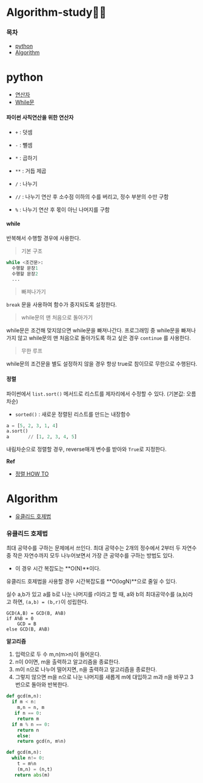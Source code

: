 # Algorithm-study🏄‍♀️

### 목차

- [python](#python)
- [Algorithm](#Algorithm)



# python

- [연산자](#파이썬-사칙연산을-위한-연산자)
- [While문](#while)



#### 파이썬 사칙연산을 위한 연산자

- `+` : 덧셈

- `-` : 뺄셈
- `*` : 곱하기

- `**` : 거듭 제곱
- `/` : 나누기
- `//` : 나누기 연산 후 소수점 이하의 수를 버리고, 정수 부분의 수만 구함
- `%` : 나누기 연산 후 몫이 아닌 나머지를 구함



#### while

반복해서 수행할 경우에 사용한다.

> 기본 구조

``` python
while <조건문>:
  수행할 문장1
  수행할 문장2
  ...
```



> 빠져나가기

`break` 문을 사용하여 함수가 중지되도록 설정한다.



> while문의 맨 처음으로 돌아가기

while문은 조건해 맞지않으면 while문을 빠져나간다. 프로그래밍 중 while문을 빠져나가지 않고 while문의 맨 처음으로 돌아가도록 하고 싶은 경우 `continue` 를 사용한다.



> 무한 루프

while문의 조건문을 별도 설정하지 않을 경우 항상 true로 참이므로 무한으로 수행된다.



#### 정렬

파이썬에서 `list.sort()` 메서드로 리스트를 제자리에서 수정할 수 있다. (기본값: 오름차순)

- `sorted()` : 새로운 정렬된 리스트를 만드는 내장함수

```python
a = [5, 2, 3, 1, 4]
a.sort()
a		// [1, 2, 3, 4, 5]
```



내림차순으로 정렬할 경우, reverse매개 변수를 받아와 `True`로 지정한다.



**Ref**

- [정렬 HOW TO](https://docs.python.org/ko/3/howto/sorting.html)



# Algorithm

- [유클리드 호제법](#유클리드-호제법)



### 유클리드 호제법

최대 공약수를 구하는 문제에서 쓰인다. 최대 공약수는 2개의 정수에서 2부터 두 자연수 중 작은 자연수까지 모두 나누어보면서 가장 큰 공약수를 구하는 방법도 있다. 

- 이 경우 시간 복잡도는 **O(N)**이다.

유클리드 호제법을 사용할 경우 시간복잡도를 **O(logN)**으로 줄일 수 있다.



실수 a,b가 있고 a를 b로 나눈 나머지를 r이라고 할 때, a와 b의 최대공약수를 (a,b)라고 하면, `(a,b) = (b,r)`이 성립한다.

```
GCD(A,B) = GCD(B, A%B)
if A%B = 0 
	GCD = B
else GCD(B, A%B)
```



**알고리즘**

1. 입력으로 두 수 m,n(m>n)이 들어온다.
2. n이 0이면, m을 출력하고 알고리즘을 종료한다.
3. m이 n으로 나누어 떨어지면, n을 출력하고 알고리즘을 종료한다.
4. 그렇지 않으면 m을 n으로 나눈 나머지를 새롭게 m에 대입하고 m과 n을 바꾸고 3번으로 돌아와 반복한다.



```python
def gcd(m,n):
  if m < n:
    m,n = n, m
   if n == 0:
    return m
  if m % n == 0:
    return n
 	else:
    return gcd(n, m%n)
```

```python
def gcd(m,n):
  while n!= 0:
    t = m%n
    (m,n) = (n,t)
   return abs(m)
```

